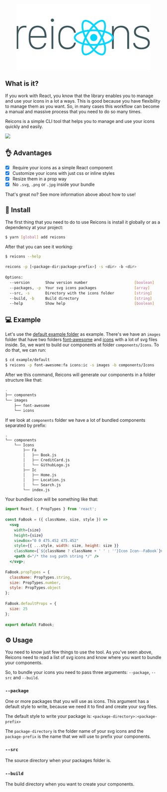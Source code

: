 <p align="center"><img src="./resources/logo.png" title="Reicons" /></p>

## What is it?

If you work with React, you know that the library enables you to manage and use your icons in a lot a ways. This is good because you have flexibility to manage them as you want. So, in many cases this workflow can become a manual and massive process that you need to do so many times.

Reicons is a simple CLI tool that helps you to manage and use your icons quickly and easily.

![](https://d17oy1vhnax1f7.cloudfront.net/items/2L280T3Y340G0L3H0s1Z/reicons.gif)

## 👌 Advantages

- [x] Require your icons as a simple React component
- [x] Customize your icons with just css or inline styles
- [x] Resize them in a prop way
- [x] No `.svg`, `.png` or `.jpg` inside your bundle

That's great no? See more information above about how to use!

## 🔌 Install

The first thing that you need to do to use Reicons is install it globally or as a dependency at your project:

```bash
$ yarn [global] add reicons
```

After that you can see it working:

```bash
$ reicons --help

reicons -p [<package-dir:package-prefix>] -s <dir> -b <dir>

Options:
  --version       Show version number                     [boolean]
  --packages, -p  Your svg icons packages                 [array]
  --src, -s       Directory with the icons folder         [string]
  --build, -b     Build directory                         [string]
  --help          Show help                               [boolean]
```

## 💻 Example

Let's use the [default example folder](./example/default) as example. There's we have an `images` folder that have two folders [font-awesome](./example/default/font-awesome) and [icons](./example/default/icons) with a lot of svg files inside. So, we want to build our components at folder `components/Icons`. To do that, we can run:

```bash
$ cd example/default
$ reicons -p font-awesome:fa icons:ic -s images -b components/Icons
```

After we this command, Reicons will generate our components in a folder structure like that:

```bash
.
├── components
└── images
    ├── font-awesome
    └── icons
```

If we look at `components` folder we have a lot of bundled components separated by prefix:

```bash.
.
└── components
    └── Icons
        ├── Fa
        │   ├── Book.js
        │   ├── CreditCard.js
        │   └── GithubLogo.js
        ├── Ic
        │   ├── Home.js
        │   ├── Location.js
        │   └── Search.js
        └── index.js
```

Your bundled icon will be something like that:

```jsx
import React, { PropTypes } from 'react';

const FaBook = ({ className, size, style }) =>
  <svg
    width={size}
    height={size}
    viewBox="0 0 475.452 475.452"
    style={{ ...style, width: size, height: size }}
    className={`${className ? className + ' ' : ''}Icon Icon--FaBook`}>
    <path d="/* the svg path string */" />
  </svg>;

FaBook.propTypes = {
  className: PropTypes.string,
  size: PropTypes.number,
  style: PropTypes.object
};

FaBook.defaultProps = {
  size: 25
};

export default FaBook;
```

## ⚙ Usage

You need to know just few things to use the tool. As you've seen above, Reicons need to read a list of svg icons and know where you want to bundle your components.

So, to bundle your icons you need to pass three arguments: `--package`, `--src` and `--build`.

### `--package`

One or more packages that you will use as icons. This argument has a default style to write, because we need it to find and create your svg files.

The default style to write your package is: `<package-directory>:<package-prefix>`

The `package-directory` is the folder name of your svg icons and the `package-prefix` is the name that we will use to prefix your components.

### `--src`

The source directory when your packages folder is.

### `--build`

The build directory when you want to create your components.
